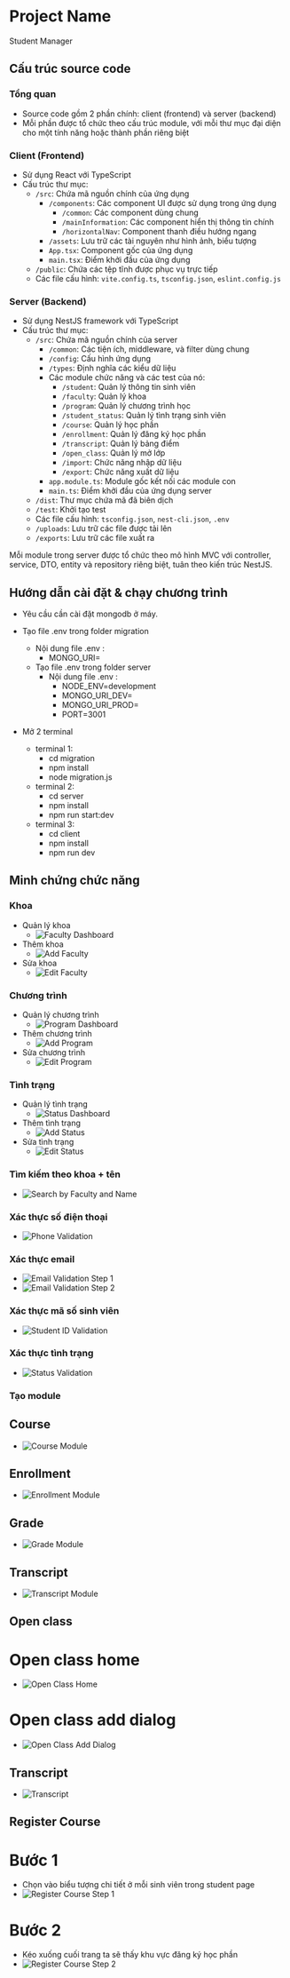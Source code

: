 # Project Name

Student Manager

## Cấu trúc source code

### Tổng quan

- Source code gồm 2 phần chính: client (frontend) và server (backend)
- Mỗi phần được tổ chức theo cấu trúc module, với mỗi thư mục đại diện cho một tính năng hoặc thành phần riêng biệt

### Client (Frontend)

- Sử dụng React với TypeScript
- Cấu trúc thư mục:
  - `/src`: Chứa mã nguồn chính của ứng dụng
    - `/components`: Các component UI được sử dụng trong ứng dụng
      - `/common`: Các component dùng chung
      - `/mainInformation`: Các component hiển thị thông tin chính
      - `/horizontalNav`: Component thanh điều hướng ngang
    - `/assets`: Lưu trữ các tài nguyên như hình ảnh, biểu tượng
    - `App.tsx`: Component gốc của ứng dụng
    - `main.tsx`: Điểm khởi đầu của ứng dụng
  - `/public`: Chứa các tệp tĩnh được phục vụ trực tiếp
  - Các file cấu hình: `vite.config.ts`, `tsconfig.json`, `eslint.config.js`

### Server (Backend)

- Sử dụng NestJS framework với TypeScript
- Cấu trúc thư mục:
  - `/src`: Chứa mã nguồn chính của server
    - `/common`: Các tiện ích, middleware, và filter dùng chung
    - `/config`: Cấu hình ứng dụng
    - `/types`: Định nghĩa các kiểu dữ liệu
    - Các module chức năng và các test của nó:
      - `/student`: Quản lý thông tin sinh viên
      - `/faculty`: Quản lý khoa
      - `/program`: Quản lý chương trình học
      - `/student_status`: Quản lý tình trạng sinh viên
      - `/course`: Quản lý học phần
      - `/enrollment`: Quản lý đăng ký học phần
      - `/transcript`: Quản lý bảng điểm
      - `/open_class`: Quản lý mở lớp
      - `/import`: Chức năng nhập dữ liệu
      - `/export`: Chức năng xuất dữ liệu
    - `app.module.ts`: Module gốc kết nối các module con
    - `main.ts`: Điểm khởi đầu của ứng dụng server
  - `/dist`: Thư mục chứa mã đã biên dịch
  - `/test`: Khởi tạo test
  - Các file cấu hình: `tsconfig.json`, `nest-cli.json`, `.env`
  - `/uploads`: Lưu trữ các file được tải lên
  - `/exports`: Lưu trữ các file xuất ra

Mỗi module trong server được tổ chức theo mô hình MVC với controller, service, DTO, entity và repository riêng biệt, tuân theo kiến trúc NestJS.

## Hướng dẫn cài đặt & chạy chương trình

- Yêu cầu cần cài đặt mongodb ở máy.

- Tạo file .env trong folder migration
  - Nội dung file .env :
    - MONGO_URI=
  - Tạo file .env trong folder server
    - Nội dung file .env :
      - NODE_ENV=development
      - MONGO_URI_DEV=
      - MONGO_URI_PROD=
      - PORT=3001
- Mở 2 terminal
  - terminal 1:
    - cd migration
    - npm install
    - node migration.js
  - terminal 2:
    - cd server
    - npm install
    - npm run start:dev
  - terminal 3:
    - cd client
    - npm install
    - npm run dev

## Minh chứng chức năng

### Khoa

- Quản lý khoa
  - ![Faculty Dashboard](image/faculty_dashboard.jpg)
- Thêm khoa
  - ![Add Faculty](image/faculty_add.jpg)
- Sửa khoa
  - ![Edit Faculty](image/faculty_edit.jpg)

### Chương trình

- Quản lý chương trình
  - ![Program Dashboard](image/program_dashboard.jpg)
- Thêm chương trình
  - ![Add Program](image/program_add.jpg)
- Sửa chương trình
  - ![Edit Program](image/program_edit.jpg)

### Tình trạng

- Quản lý tình trạng
  - ![Status Dashboard](image/status_dashboard.jpg)
- Thêm tình trạng
  - ![Add Status](image/status_add.jpg)
- Sửa tình trạng
  - ![Edit Status](image/status_edit.jpg)

### Tìm kiếm theo khoa + tên

- ![Search by Faculty and Name](image/find_by_faculty_name.jpg)

### Xác thực số điện thoại

- ![Phone Validation](image/phone_validate.jpg)

### Xác thực email

- ![Email Validation Step 1](image/email_validate_1.jpg)
- ![Email Validation Step 2](image/email_validate_2.jpg)

### Xác thực mã số sinh viên

- ![Student ID Validation](image/student_id_validate.jpg)

### Xác thực tình trạng

- ![Status Validation](image/status_validate.jpg)

### Tạo module

## Course

- ![Course Module](image/module_course.jpg)

## Enrollment

- ![Enrollment Module](image/module_enrollment.jpg)

## Grade

- ![Grade Module](image/module_grade.jpg)

## Transcript

- ![Transcript Module](image/module_transcript.jpg)

## Open class

# Open class home
- ![Open Class Home](image/openClass.jpg)

# Open class add dialog
- ![Open Class Add Dialog](image/openClass_dialog.jpg)

## Transcript

- ![Transcript](image/transcript.jpg)

## Register Course

# Bước 1
- Chọn vào biểu tượng chi tiết ở mỗi sinh viên trong student page
- ![Register Course Step 1](image/regisCourse_1st.jpg)

# Bước 2
- Kéo xuống cuối trang ta sẽ thấy khu vực đăng ký học phần
- ![Register Course Step 2](image/regisCourse.jpg)